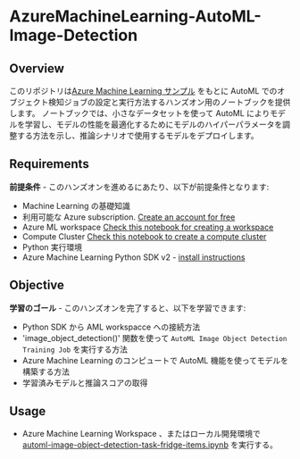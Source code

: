 # AzureMachineLearning-AutoML-Image-Detection

## Overview
このリポジトリは[Azure Machine Learning サンプル](https://github.com/Azure/azureml-examples/blob/main/sdk/python/jobs/automl-standalone-jobs/automl-image-object-detection-task-fridge-items/automl-image-object-detection-task-fridge-items.ipynb) をもとに AutoML でのオブジェクト検知ジョブの設定と実行方法するハンズオン用のノートブックを提供します。
ノートブックでは、小さなデータセットを使って AutoML によりモデルを学習し、モデルの性能を最適化するためにモデルのハイパーパラメータを調整する方法を示し、推論シナリオで使用するモデルをデプロイします。

## Requirements
**前提条件** - このハンズオンを進めるにあたり、以下が前提条件となります:
- Machine Learning の基礎知識
- 利用可能な Azure subscription. [Create an account for free](https://azure.microsoft.com/free/?WT.mc_id=A261C142F)
- Azure ML workspace [Check this notebook for creating a workspace](../../../resources/workspace/workspace.ipynb) 
- Compute Cluster [Check this notebook to create a compute cluster](../../../resources/compute/compute.ipynb)
- Python 実行環境
- Azure Machine Learning Python SDK v2 - [install instructions](../../../README.md)

## Objective
**学習のゴール** - このハンズオンを完了すると、以下を学習できます:
- Python SDK から AML workspacce への接続方法
- 'image_object_detection()' 関数を使って `AutoML Image Object Detection Training Job` を実行する方法
- Azure Machine Learning のコンピュートで AutoML 機能を使ってモデルを構築する方法
- 学習済みモデルと推論スコアの取得

## Usage
- Azure Machine Learning Workspace 、またはローカル開発環境で
 [automl-image-object-detection-task-fridge-items.ipynb](./automl-image-object-detection-task-fridge-items/automl-image-object-detection-task-fridge-items.ipynb) を実行する。